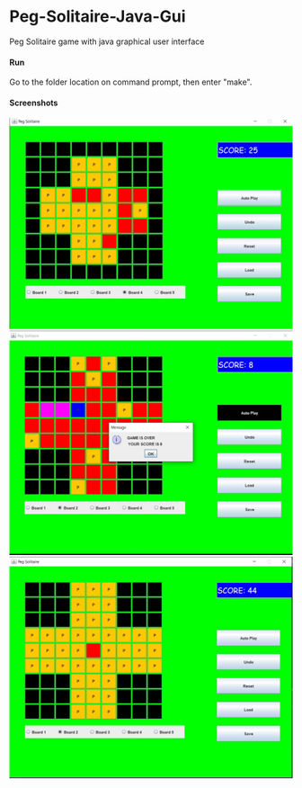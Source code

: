# Peg-Solitaire-Java-Gui
Peg Solitaire game with java graphical user interface

#### Run

Go to the folder location on command prompt, then enter "make".

#### Screenshots

![](Screenshots/1.jpg)
![](Screenshots/2.jpg)
![](Screenshots/3.jpg)


